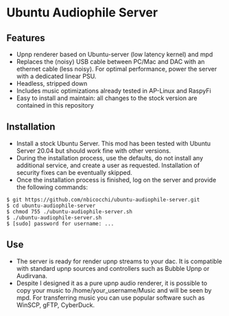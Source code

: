 # Ubuntu Audiophile Server

## Features

* Upnp renderer based on Ubuntu-server (low latency kernel) and mpd
* Replaces the (noisy) USB cable between PC/Mac and DAC with an ethernet cable (less noisy). For optimal performance, power the server with a dedicated linear PSU.
* Headless, stripped down
* Includes music optimizations already tested in AP-Linux and RaspyFi
* Easy to install and maintain: all changes to the stock version are contained in this repository

## Installation

* Install a stock Ubuntu Server. This mod has been tested with Ubuntu Server 20.04 but should work fine with other versions. 
* During the installation process, use the defaults, do not install any additional service, and create a user as requested. Installation of security fixes can be eventually skipped.
* Once the installation process is finished, log on the server and provide the following commands:

```
$ git https://github.com/nbicocchi/ubuntu-audiophile-server.git
$ cd ubuntu-audiophile-server
$ chmod 755 ./ubuntu-audiophile-server.sh
$ ./ubuntu-audiophile-server.sh
$ [sudo] password for username: ...
```

## Use

* The server is ready for render upnp streams to your dac. It is compatible with standard upnp sources and controllers such as Bubble Upnp or Audirvana. 
* Despite I designed it as a pure upnp audio renderer, it is possible to copy your music to /home/your_username/Music and will be seen by mpd. For transferring music you can use popular software such as WinSCP, gFTP, CyberDuck.

